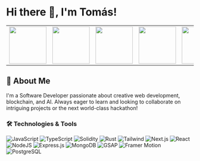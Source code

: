 # Hi there 👋, I'm Tomás!

<table align="center">




  <tr>
     <td><img src="https://media4.giphy.com/media/v1.Y2lkPTc5MGI3NjExMTlqejE2ZW5hNWY2b2hkenU4Yzc3MW91ODZyMGt2c3RoNWg5cXhiNyZlcD12MV9pbnRlcm5hbF9naWZfYnlfaWQmY3Q9Zw/SYHz66JfYHbBtZXjHy/giphy.gif" width="100"/></td>
    <td><img src="https://i.giphy.com/media/8vFcxFISPW1payx0aB/giphy.webp" width="100"/></td>
    <td><img src="https://media2.giphy.com/media/v1.Y2lkPTc5MGI3NjExZWQwYnJvZ3ZzcG0wcWMybDhtb2twcWxramt5M2ZxMnIwaWt4bGJmdSZlcD12MV9pbnRlcm5hbF9naWZfYnlfaWQmY3Q9Zw/3yndSDqQ71lLccvB2j/giphy.gif" width="100"/></td>
    <td><img src="https://giphy.com/gifs/nba-basketball-dallas-mavericks-3o7aTAbIidqdqSZu4o?utm_source=media-link&utm_medium=landing&utm_campaign=Media%20Links&utm_term=https://giphy.com/" width="100"/></td>
    <td><img src="https://media4.giphy.com/mediaY2lkPTc5MGI3NjExdnlleHB1bHJuNGdqcWhxcjU0aG9vbjlkeWNuN2QxdGdvYnQ2bW1mZSZlcD12MV9pbnRlcm5hbF9naWZfYnlfaWQmY3Q9Zw/ucKexzMhorA7L0JWEA/giphy.gif" width="100"/></td>
    <td><img src="https://media1.giphy.com/media/v1.Y2lkPTc5MGI3NjExb2I2YXFwY2Fzd2k5OWtiNXcxdjI3bTB0dG8wOGZ1azkxMWl3dmZmeSZlcD12MV9pbnRlcm5hbF9naWZfYnlfaWQmY3Q9Zw/lXu72d4iKwqek/giphy.gif" width="100"/></td>
    <td><img src="https://media0.giphy.com/media/v1.Y2lkPTc5MGI3NjExcjZsajA3M3p1c3I4ZTM2b2R3N2x1NXo0Z2Z4eG9ieXliODh3cGdhOCZlcD12MV9pbnRlcm5hbF9naWZfYnlfaWQmY3Q9Zw/14ocCma2bidOCI/giphy.gif" width="100"/></td>
    <td><img src="https://media4.giphy.com/media/v1.Y2lkPTc5MGI3NjExdnB6ZGM4bm83ZWVqaHUybXZ3bHRkbzZzM2x5bmJ6ODcxdW02MWczMSZlcD12MV9pbnRlcm5hbF9naWZfYnlfaWQmY3Q9Zw/QWQ3lmJXI9QylAgrWp/giphy.gif" width="100"/></td>
    <td><img src="https://giphy.com/gifs/food-yummy-yum-3pZ7J7lKBvyWoWWKmL" width="100"/></td>
 
  </tr>

</table>

## 🚀 About Me
I'm a Software Developer passionate about creative web development, blockchain, and AI. Always eager to learn and looking to collaborate on intriguing projects or the next world-class hackathon!

### 🛠️ Technologies & Tools

![JavaScript](https://img.shields.io/badge/Code-JavaScript-informational?style=flat&logo=javascript&logoColor=white&color=blue)
![TypeScript](https://img.shields.io/badge/Code-TypeScript-informational?style=flat&logo=typescript&logoColor=white&color=blue)
![Solidity](https://img.shields.io/badge/Code-Solidity-informational?style=flat&logo=solidity&logoColor=white&color=blue)
![Rust](https://img.shields.io/badge/Code-Rust-informational?style=flat&logo=rust&logoColor=white&color=blue)
![Tailwind](https://img.shields.io/badge/Tool-Tailwind-informational?style=flat&logo=tailwind-css&logoColor=white&color=green)
![Next.js](https://img.shields.io/badge/Framework-Next.js-informational?style=flat&logo=next.js&logoColor=white&color=yellowgreen)
![React](https://img.shields.io/badge/Library-React-informational?style=flat&logo=react&logoColor=white&color=yellowgreen)
![NodeJS](https://img.shields.io/badge/Tool-NodeJS-informational?style=flat&logo=node.js&logoColor=white&color=green)
![Express.js](https://img.shields.io/badge/Framework-Express.js-informational?style=flat&logo=express&logoColor=white&color=yellowgreen)
![MongoDB](https://img.shields.io/badge/Database-MongoDB-informational?style=flat&logo=mongodb&logoColor=white&color=green)
![GSAP](https://img.shields.io/badge/Library-GSAP-informational?style=flat&logo=greensock&logoColor=white&color=yellowgreen)
![Framer Motion](https://img.shields.io/badge/Library-Framer_Motion-informational?style=flat&logo=framer&logoColor=white&color=yellowgreen)
![PostgreSQL](https://img.shields.io/badge/Database-PostgreSQL-informational?style=flat&logo=postgresql&logoColor=white&color=blue)


</div>

